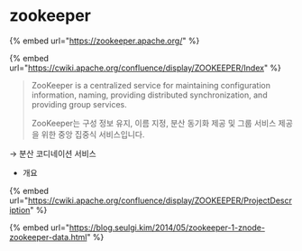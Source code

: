 # zookeeper

{% embed url="https://zookeeper.apache.org/" %}

{% embed url="https://cwiki.apache.org/confluence/display/ZOOKEEPER/Index" %}

> ZooKeeper is a centralized service for maintaining configuration information, naming, providing distributed synchronization, and providing group services.
>
>
>
> ZooKeeper는 구성 정보 유지, 이름 지정, 분산 동기화 제공 및 그룹 서비스 제공을 위한 중앙 집중식 서비스입니다.

→ 분산 코디네이션 서비스



* 개요

{% embed url="https://cwiki.apache.org/confluence/display/ZOOKEEPER/ProjectDescription" %}





{% embed url="https://blog.seulgi.kim/2014/05/zookeeper-1-znode-zookeeper-data.html" %}

